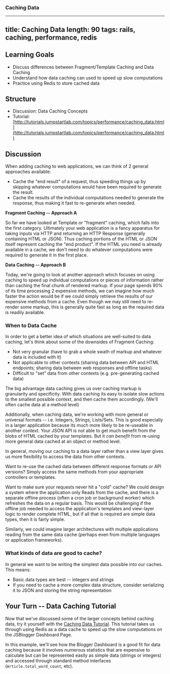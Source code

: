 ### Caching Data

---
title: Caching Data
length: 90
tags: rails, caching, performance, redis
---

## Learning Goals

* Discuss differences between Fragment/Template Caching and Data Caching
* Understand how data caching can used to speed up slow computations
* Practice using Redis to store cached data

## Structure

* Discussion: Data Caching Concepts
* Tutorial: [http://tutorials.jumpstartlab.com/topics/performance/caching_data.html](http://tutorials.jumpstartlab.com/topics/performance/caching_data.html)

## Discussion

When adding caching to web applications, we can think of 2 general approaches available:

* Cache the "end result" of a request, thus speeding things up by skipping whatever
  computations would have been required to generate the result.
* Cache the results of the individual computations needed to generate the response, thus
  making it fast to re-generate when needed.

__Fragment Caching -- Approach A__

So far we have looked at Template or "fragment" caching, which falls into the first category. Ultimately
your web application is a fancy apparatus for taking inputs via HTTP and returning
an HTTP Response (generally containing HTML or JSON). Thus caching portions of the HTML or JSON itself
represent caching the "end product". If the HTML you need is already available in a cache, we don't need
to do whatever computations were required to generate it in the first place.

__Data Caching -- Approach B__

Today, we're going to look at another approach which focuses on using caching to speed up individual
computations or pieces of information rather than caching the final chunk of rendered markup.
If your page spends 90% of its time processing 2 expensive methods, we can imagine how much faster
the action would be if we could simply retrieve the results of our expensive methods from a cache.
Even though we may still need to re-render some markup, this is generally quite fast as long as
the required data is readily available.

### When to Data Cache

In order to get a better idea of which situations are well-suited to data caching, let's
think about some of the downsides of Fragment Caching:

* Not very granular (have to grab a whole swath of markup and whatever data is included with it)
* Not applicable to other contexts (sharing data between API and HTML endpoints; sharing data between
  web responses and offline tasks)
* Difficult to "set" data from other contexts (e.g. pre-generating cached data)

The big advantage data caching gives us over caching markup is granularity and specificity.
With data caching its easy to isolate slow actions to the smallest possible context, and then
cache them accordingly. (We'll often cache data at a method level)

Additionally, when caching data, we're working with more general or universal formats -- i.e. Integers,
Strings, Lists/Sets. This is good especially in a larger application because its much more
likely to be re-useable in another context. Your JSON API is not able to get much benefit
from the blobs of HTML cached by your templates. But it _can benefit_ from re-using more general
data cached at an object or method level.

In general, moving our caching to a data layer rather than a view layer gives us more flexibility
to access the data from other contexts.

Want to re-use the cached data between different response
formats or API versions? Simply access the same methods from your appropriate controllers or templates.

Want to make sure your requests never hit a "cold" cache? We could design a system where the application
only Reads from the cache, and there is a separate offline process (often a cron job or background worker)
which refreshes the data on a regular basis. This would be challenging if the offline job needed
to access the application's templates and view-layer logic to render complete HTML, but
if all that is required are simple data types, then it is fairly simple.

Similarly, we could imagine larger architectures with multiple applications reading from the same
data cache (perhaps even from multiple languages or application frameworks).

### What kinds of data are good to cache?

In general we want to be writing the simplest data possible into our caches.
This means:

* Basic data types are best -- integers and strings
* If you need to cache a more complex data structure,
  consider serializing it to JSON and storing the string
  representation

## Your Turn -- Data Caching Tutorial

Now that we've discussed some of the larger concepts behind caching data,
try it yourself with the [Caching Data Tutorial](http://tutorials.jumpstartlab.com/topics/performance/caching_data.html). This tutorial takes us through using Redis as a data cache
to speed up the slow computations on the JSBlogger Dashboard Page.

In this example, we'll see how the Blogger Dashboard is a good
fit for data caching because it involves numerous statistics
that are expensive to calculate but can be represented easily
as simple data (strings or integers) and accessed through
standard method interfaces (`Article.total_word_count`, etc).